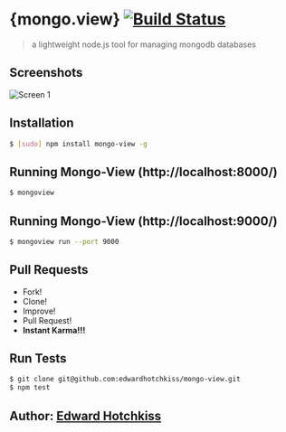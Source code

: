 
# {mongo.view} [![Build Status](https://secure.travis-ci.org/edwardhotchkiss/mongo-view.png)](http://travis-ci.org/edwardhotchkiss/mongo-view)

> a lightweight node.js tool for managing mongodb databases

## Screenshots

![Screen 1](https://github.com/edwardhotchkiss/mongo-view/raw/master/public/images/screens/1.png)

## Installation

```bash
$ [sudo] npm install mongo-view -g
```

## Running Mongo-View (http://localhost:8000/)

```bash
$ mongoview
```

## Running Mongo-View (http://localhost:9000/)

```bash
$ mongoview run --port 9000
```

## Pull Requests

  * Fork!
  * Clone!
  * Improve!
  * Pull Request!
  * **Instant Karma!!!**

## Run Tests

``` bash
$ git clone git@github.com:edwardhotchkiss/mongo-view.git
$ npm test
```

## Author: [Edward Hotchkiss][0]

[0]: http://edwardhotchkiss.com/
